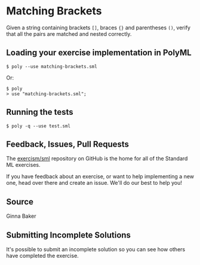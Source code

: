# Matching Brackets

Given a string containing brackets `[]`, braces `{}` and parentheses `()`,
verify that all the pairs are matched and nested correctly.

## Loading your exercise implementation in PolyML

```
$ poly --use matching-brackets.sml
```

Or:

```
$ poly
> use "matching-brackets.sml";
```

## Running the tests

```
$ poly -q --use test.sml
```

## Feedback, Issues, Pull Requests

The [exercism/sml](https://github.com/exercism/sml) repository on
GitHub is the home for all of the Standard ML exercises.

If you have feedback about an exercise, or want to help implementing a new
one, head over there and create an issue. We'll do our best to help you!

## Source

Ginna Baker

## Submitting Incomplete Solutions

It's possible to submit an incomplete solution so you can see how others have completed the exercise.

